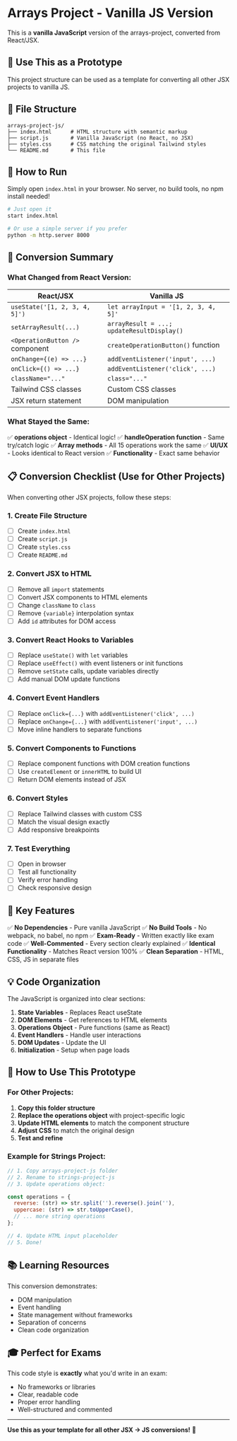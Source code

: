 # Arrays Project - Vanilla JS Version

This is a **vanilla JavaScript** version of the arrays-project, converted from React/JSX.

## 🎯 Use This as a Prototype

This project structure can be used as a template for converting all other JSX projects to vanilla JS.

## 📁 File Structure

```
arrays-project-js/
├── index.html      # HTML structure with semantic markup
├── script.js       # Vanilla JavaScript (no React, no JSX)
├── styles.css      # CSS matching the original Tailwind styles
└── README.md       # This file
```

## 🚀 How to Run

Simply open `index.html` in your browser. No server, no build tools, no npm install needed!

```bash
# Just open it
start index.html

# Or use a simple server if you prefer
python -m http.server 8000
```

## 🔄 Conversion Summary

### What Changed from React Version:

| React/JSX | Vanilla JS |
|-----------|------------|
| `useState('[1, 2, 3, 4, 5]')` | `let arrayInput = '[1, 2, 3, 4, 5]'` |
| `setArrayResult(...)` | `arrayResult = ...; updateResultDisplay()` |
| `<OperationButton />` component | `createOperationButton()` function |
| `onChange={(e) => ...}` | `addEventListener('input', ...)` |
| `onClick={() => ...}` | `addEventListener('click', ...)` |
| `className="..."` | `class="..."` |
| Tailwind CSS classes | Custom CSS classes |
| JSX return statement | DOM manipulation |

### What Stayed the Same:

✅ **operations object** - Identical logic!
✅ **handleOperation function** - Same try/catch logic
✅ **Array methods** - All 15 operations work the same
✅ **UI/UX** - Looks identical to React version
✅ **Functionality** - Exact same behavior

## 📋 Conversion Checklist (Use for Other Projects)

When converting other JSX projects, follow these steps:

### 1. **Create File Structure**
- [ ] Create `index.html`
- [ ] Create `script.js`
- [ ] Create `styles.css`
- [ ] Create `README.md`

### 2. **Convert JSX to HTML**
- [ ] Remove all `import` statements
- [ ] Convert JSX components to HTML elements
- [ ] Change `className` to `class`
- [ ] Remove `{variable}` interpolation syntax
- [ ] Add `id` attributes for DOM access

### 3. **Convert React Hooks to Variables**
- [ ] Replace `useState()` with `let` variables
- [ ] Replace `useEffect()` with event listeners or init functions
- [ ] Remove `setState` calls, update variables directly
- [ ] Add manual DOM update functions

### 4. **Convert Event Handlers**
- [ ] Replace `onClick={...}` with `addEventListener('click', ...)`
- [ ] Replace `onChange={...}` with `addEventListener('input', ...)`
- [ ] Move inline handlers to separate functions

### 5. **Convert Components to Functions**
- [ ] Replace component functions with DOM creation functions
- [ ] Use `createElement` or `innerHTML` to build UI
- [ ] Return DOM elements instead of JSX

### 6. **Convert Styles**
- [ ] Replace Tailwind classes with custom CSS
- [ ] Match the visual design exactly
- [ ] Add responsive breakpoints

### 7. **Test Everything**
- [ ] Open in browser
- [ ] Test all functionality
- [ ] Verify error handling
- [ ] Check responsive design

## 🎨 Key Features

✅ **No Dependencies** - Pure vanilla JavaScript
✅ **No Build Tools** - No webpack, no babel, no npm
✅ **Exam-Ready** - Written exactly like exam code
✅ **Well-Commented** - Every section clearly explained
✅ **Identical Functionality** - Matches React version 100%
✅ **Clean Separation** - HTML, CSS, JS in separate files

## 💡 Code Organization

The JavaScript is organized into clear sections:

1. **State Variables** - Replaces React useState
2. **DOM Elements** - Get references to HTML elements
3. **Operations Object** - Pure functions (same as React)
4. **Event Handlers** - Handle user interactions
5. **DOM Updates** - Update the UI
6. **Initialization** - Setup when page loads

## 🔧 How to Use This Prototype

### For Other Projects:

1. **Copy this folder structure**
2. **Replace the operations object** with project-specific logic
3. **Update HTML elements** to match the component structure
4. **Adjust CSS** to match the original design
5. **Test and refine**

### Example for Strings Project:

```javascript
// 1. Copy arrays-project-js folder
// 2. Rename to strings-project-js
// 3. Update operations object:

const operations = {
  reverse: (str) => str.split('').reverse().join(''),
  uppercase: (str) => str.toUpperCase(),
  // ... more string operations
};

// 4. Update HTML input placeholder
// 5. Done!
```

## 📚 Learning Resources

This conversion demonstrates:
- DOM manipulation
- Event handling
- State management without frameworks
- Separation of concerns
- Clean code organization

## 🎓 Perfect for Exams

This code style is **exactly** what you'd write in an exam:
- No frameworks or libraries
- Clear, readable code
- Proper error handling
- Well-structured and commented

---

**Use this as your template for all other JSX → JS conversions!** 🚀
